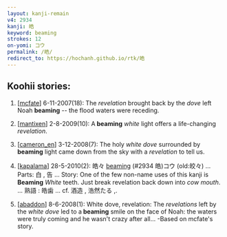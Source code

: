 ```yaml
---
layout: kanji-remain
v4: 2934
kanji: 皓
keyword: beaming
strokes: 12
on-yomi: コウ
permalink: /皓/
redirect_to: https://hochanh.github.io/rtk/皓
---
```


## Koohii stories: 

1) [<a href="http://kanji.koohii.com/profile/mcfate">mcfate</a>] 6-11-2007(18): The <em>revelation</em> brought back by the <em>dove</em> left Noah <strong>beaming</strong> -- the flood waters were receding.

2) [<a href="http://kanji.koohii.com/profile/mantixen">mantixen</a>] 2-8-2009(10): A<strong> beaming</strong> <em>white</em> light offers a life-changing <em>revelation</em>.

3) [<a href="http://kanji.koohii.com/profile/cameron_en">cameron_en</a>] 3-12-2008(7): The holy <em>white dove</em> surrounded by<strong> beaming</strong> light came down from the sky with a <em>revelation</em> to tell us.

4) [<a href="http://kanji.koohii.com/profile/kapalama">kapalama</a>] 28-5-2010(2): 皓々 <a href="../v4/2934.html">beaming</a> (#2934 皓)コウ (old:皎々) ... Parts: 白 , 告 ... Story: One of the few non-name uses of this kanji is <strong>Beaming</strong> <em>White</em> teeth. Just break revelation back down into <em>cow mouth</em>. ... 熟語 : 皓歯 ... cf. 酒造 , 浩然たる ,.

5) [<a href="http://kanji.koohii.com/profile/abaddon">abaddon</a>] 8-6-2008(1): White dove, revelation: The <em>revelations</em> left by the <em>white dove</em> led to a<strong> beaming</strong> smile on the face of Noah: the waters were truly coming and he wasn&#039;t crazy after all... -Based on mcfate&#039;s story.

